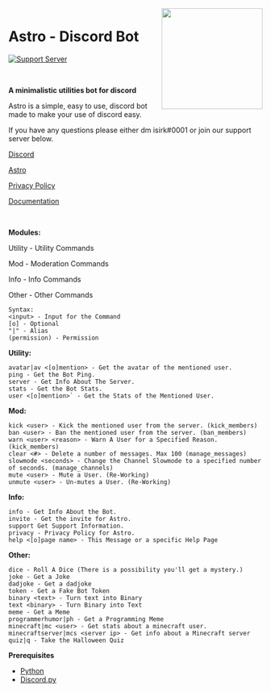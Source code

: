 <img src="https://asksirk.com/Astro/astronaut.jpg" align="right" height="200" width="200"/>

# Astro - Discord Bot
<p>
  
  [![Support Server](https://img.shields.io/discord/743121194911531110.svg?label=Discord&logo=Discord&colorB=7289da&style=for-the-badge)](https://discord.gg/7yZqHfG)
  
<br>

**A minimalistic utilities bot for discord**

Astro is a simple, easy to use, discord bot made to make your use of discord easy.

If you have any questions please either dm isirk#0001 or join our support server below.

[Discord](https://discord.gg/7yZqHfG)

[Astro](https://asksirk.com/Astro)

[Privacy Policy](https://asksirk.com/Astro/privacy/)

[Documentation](https://isirk.gitbook.io)

<br>

**Modules:**

Utility - Utility Commands

Mod - Moderation Commands

Info - Info Commands

Other - Other Commands

```
Syntax:
<input> - Input for the Command
[o] - Optional
"|" - Alias
(permission) - Permission
```

**Utility:**
```
avatar|av <[o]mention> - Get the avatar of the mentioned user.
ping - Get the Bot Ping.
server - Get Info About The Server.
stats - Get the Bot Stats.
user <[o]mention>` - Get the Stats of the Mentioned User.
```

**Mod:**
```
kick <user> - Kick the mentioned user from the server. (kick_members)
ban <user> - Ban the mentioned user from the server. (ban_members)
warn <user> <reason> - Warn A User for a Specified Reason.(kick_members)
clear <#> - Delete a number of messages. Max 100 (manage_messages)
slowmode <seconds> - Change the Channel Slowmode to a specified number of seconds. (manage_channels)
mute <user> - Mute a User. (Re-Working)
unmute <user> - Un-mutes a User. (Re-Working)
```

**Info:**
```
info - Get Info About the Bot.
invite - Get the invite for Astro.
support Get Support Information.
privacy - Privacy Policy for Astro.
help <[o]page name> - This Message or a specific Help Page
```

**Other:**
```
dice - Roll A Dice (There is a possibility you'll get a mystery.)
joke - Get a Joke
dadjoke - Get a dadjoke
token - Get a Fake Bot Token
binary <text> - Turn text into Binary
text <binary> - Turn Binary into Text
meme - Get a Meme
programmerhumor|ph - Get a Programming Meme
minecraft|mc <user> - Get stats about a minecraft user.
minecraftserver|mcs <server ip> - Get info about a Minecraft server
quiz|q - Take the Halloween Quiz
```

**Prerequisites**
- [Python](https://www.python.org/)
- [Discord.py](https://discordpy.readthedocs.io/en/latest/index.html)
